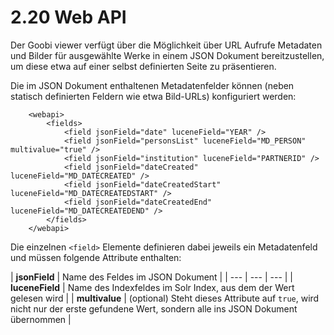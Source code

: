 # 2.20 Web API

Der Goobi viewer verfügt über die Möglichkeit über URL Aufrufe Metadaten und Bilder für ausgewählte Werke in einem JSON Dokument bereitzustellen, um diese etwa auf einer selbst definierten Seite zu präsentieren.

Die im JSON Dokument enthaltenen Metadatenfelder können \(neben statisch definierten Feldern wie etwa Bild-URLs\) konfiguriert werden:

```markup
    <webapi>
        <fields>
            <field jsonField="date" luceneField="YEAR" />
            <field jsonField="personsList" luceneField="MD_PERSON" multivalue="true" />
            <field jsonField="institution" luceneField="PARTNERID" />
            <field jsonField="dateCreated" luceneField="MD_DATECREATED" />
            <field jsonField="dateCreatedStart" luceneField="MD_DATECREATEDSTART" />
            <field jsonField="dateCreatedEnd" luceneField="MD_DATECREATEDEND" />
        </fields>
    </webapi>
```

Die einzelnen `<field>` Elemente definieren dabei jeweils ein Metadatenfeld und müssen folgende Attribute enthalten:

| **jsonField** | Name des Feldes im JSON Dokument |
| --- | --- | --- |
| **luceneField** | Name des Indexfeldes im Solr Index, aus dem der Wert gelesen wird |
| **multivalue** | \(optional\) Steht dieses Attribute auf `true`, wird nicht nur der erste gefundene Wert, sondern alle ins JSON Dokument übernommen |

